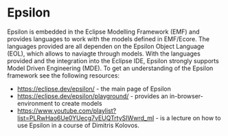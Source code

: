 # Epsilon
Epsilon is embedded in the Eclipse Modelling Framework (EMF) and provides languages to work with the models defined in EMF/Ecore.
The languages provided are all dependen on the Epsilon Object Language (EOL), which allows to naviagte through models.
With the languages provided and the integration into the Eclipse IDE, Epsilon strongly supports Model Driven Engineering (MDE).
To get an understanding of the Epsilon framework see the following resources:
* https://eclipse.dev/epsilon/ - the main page of Epsilon
* https://eclipse.dev/epsilon/playground/ - provides an in-browser-environment to create models
* https://www.youtube.com/playlist?list=PLRwHao6Ue0YUecg7vEUQTrtySIWwrd_mI - is a lecture on how to use Epsilon in a course of Dimitris Kolovos.
